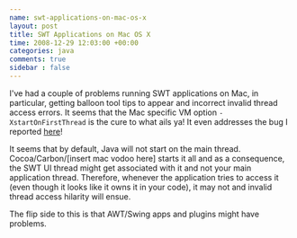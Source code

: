 ```yaml
---
name: swt-applications-on-mac-os-x
layout: post
title: SWT Applications on Mac OS X
time: 2008-12-29 12:03:00 +00:00
categories: java
comments: true
sidebar : false
---
```


I've had a couple of problems running SWT applications on Mac, in particular, getting balloon tool tips to appear and incorrect invalid thread access errors. It seems that the Mac specific VM option `-XstartOnFirstThread` is the cure to what ails ya! It even addresses the bug I reported [here](https://bugs.eclipse.org/bugs/show_bug.cgi?id=247218)!
  
It seems that by default, Java will not start on the main thread.
Cocoa/Carbon/[insert mac vodoo here] starts it all and as a consequence, the
SWT UI thread might get associated with it and not your main application
thread. Therefore, whenever the application tries to access it (even though it
looks like it owns it in your code), it may not and invalid thread access
hilarity will ensue.

  
The flip side to this is that AWT/Swing apps and plugins might have problems.

